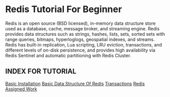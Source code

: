 # Redis Tutorial For Beginner

Redis is an open source (BSD licensed), in-memory data structure store used as a database, cache, message broker, and streaming engine. Redis provides data structures such as strings, hashes, lists, sets, sorted sets with range queries, bitmaps, hyperloglogs, geospatial indexes, and streams. Redis has built-in replication, Lua scripting, LRU eviction, transactions, and different levels of on-disk persistence, and provides high availability via Redis Sentinel and automatic partitioning with Redis Cluster.

## INDEX FOR TUTORIAL

[Basic Installation](install.md)
[Basic Data Structure Of Redis](basicRedis.md)
[Transactions](trans.md)
[Redis Assigned Work](redisWork.md)
